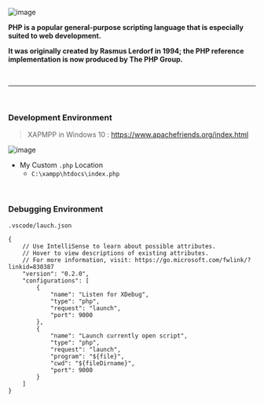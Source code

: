 ![image](https://user-images.githubusercontent.com/41619898/74754326-cb805e80-52b4-11ea-9f7c-ffaa34676bdc.png)

**PHP is a popular general-purpose scripting language that is especially suited to web development.**

**It was originally created by Rasmus Lerdorf in 1994; the PHP reference implementation is now produced by The PHP Group.**

&nbsp;

---

&nbsp;

### Development Environment

> XAPMPP in Windows 10 : https://www.apachefriends.org/index.html

![image](https://user-images.githubusercontent.com/41619898/81622842-0bc32900-942d-11ea-9c39-5a53dfdef2cb.png)

- My Custom `.php` Location
  - `C:\xampp\htdocs\index.php`

<br/>

### Debugging Environment

`.vscode/lauch.json`

```
{
    // Use IntelliSense to learn about possible attributes.
    // Hover to view descriptions of existing attributes.
    // For more information, visit: https://go.microsoft.com/fwlink/?linkid=830387
    "version": "0.2.0",
    "configurations": [
        {
            "name": "Listen for XDebug",
            "type": "php",
            "request": "launch",
            "port": 9000
        },
        {
            "name": "Launch currently open script",
            "type": "php",
            "request": "launch",
            "program": "${file}",
            "cwd": "${fileDirname}",
            "port": 9000
        }
    ]
}
```